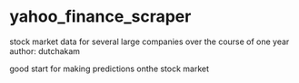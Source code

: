 # yahoo_finance_scraper
stock market data for several large companies over the course of one year
author: dutchakam

good start for making predictions onthe stock market

